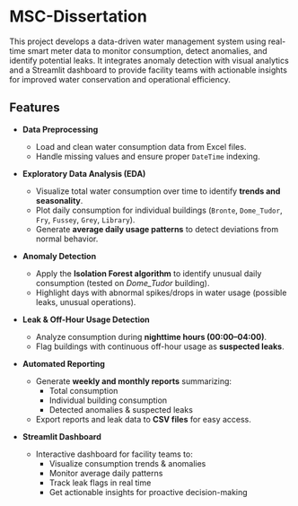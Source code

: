 # MSC-Dissertation

This project develops a data-driven water management system using real-time smart meter data to monitor consumption, detect anomalies, and identify potential leaks. It integrates anomaly detection with visual analytics and a Streamlit dashboard to provide facility teams with actionable insights for improved water conservation and operational efficiency.

## Features

- **Data Preprocessing**  
  - Load and clean water consumption data from Excel files.  
  - Handle missing values and ensure proper `DateTime` indexing.  

- **Exploratory Data Analysis (EDA)**  
  - Visualize total water consumption over time to identify **trends and seasonality**.  
  - Plot daily consumption for individual buildings (`Bronte`, `Dome_Tudor`, `Fry`, `Fussey`, `Grey`, `Library`).  
  - Generate **average daily usage patterns** to detect deviations from normal behavior.  

- **Anomaly Detection**  
  - Apply the **Isolation Forest algorithm** to identify unusual daily consumption (tested on *Dome_Tudor* building).  
  - Highlight days with abnormal spikes/drops in water usage (possible leaks, unusual operations).  

- **Leak & Off-Hour Usage Detection**  
  - Analyze consumption during **nighttime hours (00:00–04:00)**.  
  - Flag buildings with continuous off-hour usage as **suspected leaks**.  

- **Automated Reporting**  
  - Generate **weekly and monthly reports** summarizing:  
    - Total consumption  
    - Individual building consumption  
    - Detected anomalies & suspected leaks  
  - Export reports and leak data to **CSV files** for easy access.  

- **Streamlit Dashboard**  
  - Interactive dashboard for facility teams to:  
    - Visualize consumption trends & anomalies  
    - Monitor average daily patterns  
    - Track leak flags in real time  
    - Get actionable insights for proactive decision-making  

